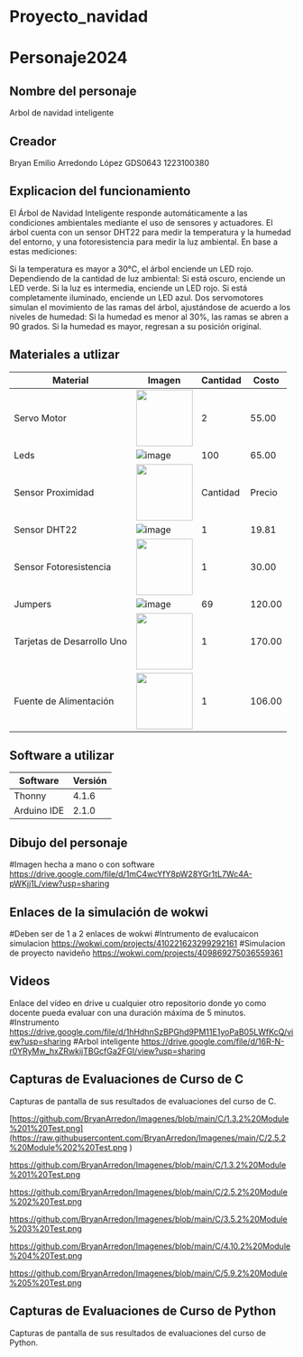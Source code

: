 # Proyecto_navidad

# Personaje2024
## Nombre del personaje
Arbol de navidad inteligente 
## Creador
Bryan Emilio Arredondo López GDS0643 1223100380
## Explicacion del funcionamiento
El Árbol de Navidad Inteligente responde automáticamente a las condiciones ambientales mediante el uso de sensores y actuadores. El árbol cuenta con un sensor DHT22 para medir la temperatura y la humedad del entorno, y una fotoresistencia para medir la luz ambiental. En base a estas mediciones:

Si la temperatura es mayor a 30°C, el árbol enciende un LED rojo.
Dependiendo de la cantidad de luz ambiental:
Si está oscuro, enciende un LED verde.
Si la luz es intermedia, enciende un LED rojo.
Si está completamente iluminado, enciende un LED azul.
Dos servomotores simulan el movimiento de las ramas del árbol, ajustándose de acuerdo a los niveles de humedad:
Si la humedad es menor al 30%, las ramas se abren a 90 grados.
Si la humedad es mayor, regresan a su posición original.

## Materiales a utlizar
| Material              | Imagen                                                                                                          | Cantidad | Costo  |
|-----------------------|-----------------------------------------------------------------------------------------------------------------|----------|--------|
| Servo Motor            | <img src="https://encrypted-tbn0.gstatic.com/images?q=tbn:ANd9GcSnOPdiGqJLfiO8Ji1tYe0tQRa9uYtML4urAHLxenhDFHwtqbon3UHiukkhQNLtXV5lz4Q&usqp=CAU" width="100"/>                       | 2        | 55.00  |
| Leds                  | ![image](https://github.com/user-attachments/assets/2c3859f3-5e1e-4059-8e31-eacc9969be01)                       | 100      | 65.00  |
| Sensor Proximidad | <img src="https://electronicamade.com/wp-content/uploads/2020/03/sensor-distancia-ultrasonido-1.jpg" width="100"/> | Cantidad | Precio   |
| Sensor DHT22          | ![image](https://github.com/user-attachments/assets/6c4a3eed-1385-4644-91fd-9391c858c7d6)                       | 1        | 19.81  |
| Sensor Fotoresistencia | <img src="https://www.makerelectronico.com/wp-content/uploads/2017/06/Sensor-de-luz-con-fotoresistencia-LDR-3.png" width="100"/> | 1        | 30.00  |
| Jumpers               | ![image](https://github.com/user-attachments/assets/54b3a6ac-27d8-4012-938f-68d0a5b03d82)                       | 69       | 120.00 |
| Tarjetas de Desarrollo Uno | <img src="https://encrypted-tbn0.gstatic.com/images?q=tbn:ANd9GcT6TyY0A1XQBsssdyY7YJgF18oU2u_YGzIMtA&s" width="100">                  | 1        | 170.00 |
| Fuente de Alimentación| <img src="https://http2.mlstatic.com/D_NQ_NP_677954-MLU74842913212_032024-O.webp" width="100"/>                       | 1        | 106.00 |


## Software a utilizar
|Software|Versión|
|--|--|
|Thonny|4.1.6|
|Arduino IDE|2.1.0|

## Dibujo del personaje
#Imagen hecha a mano o con software
https://drive.google.com/file/d/1mC4wcYfY8pW28YGr1tL7Wc4A-pWKjj1L/view?usp=sharing

## Enlaces de la simulación de wokwi
#Deben ser de 1 a 2 enlaces de wokwi
#Intrumento de evalucaicon simulacion
https://wokwi.com/projects/410221623299292161
#Simulacion de proyecto navideño
https://wokwi.com/projects/409869275036559361

## Videos
Enlace del vídeo en drive u cualquier otro repositorio donde yo como docente pueda evaluar con una duración máxima de 5 minutos.
#Instrumento 
https://drive.google.com/file/d/1hHdhnSzBPGhd9PM11E1yoPaB05LWfKcQ/view?usp=sharing
#Arbol inteligente 
https://drive.google.com/file/d/16R-N-r0YRyMw_hxZRwkijTBGcfGa2FGI/view?usp=sharing



## Capturas de Evaluaciones de Curso de C
Capturas de pantalla de sus resultados de evaluaciones del curso de C.

[https://github.com/BryanArredon/Imagenes/blob/main/C/1.3.2%20Module%201%20Test.png](https://raw.githubusercontent.com/BryanArredon/Imagenes/main/C/2.5.2%20Module%202%20Test.png
)

https://github.com/BryanArredon/Imagenes/blob/main/C/1.3.2%20Module%201%20Test.png

https://github.com/BryanArredon/Imagenes/blob/main/C/2.5.2%20Module%202%20Test.png

https://github.com/BryanArredon/Imagenes/blob/main/C/3.5.2%20Module%203%20Test.png

https://github.com/BryanArredon/Imagenes/blob/main/C/4.10.2%20Module%204%20Test.png

https://github.com/BryanArredon/Imagenes/blob/main/C/5.9.2%20Module%205%20Test.png

## Capturas de Evaluaciones de Curso de Python
Capturas de pantalla de sus resultados de evaluaciones del curso de Python.


